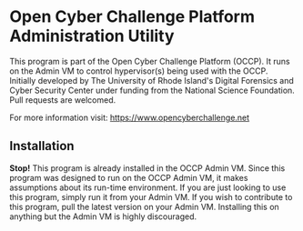 # Open Cyber Challenge Platform Administration Utility
This program is part of the Open Cyber Challenge Platform (OCCP). It runs on the Admin VM to control hypervisor(s) being used with the OCCP. Initially developed by The University of Rhode Island's Digital Forensics and Cyber Security Center under funding from the National Science Foundation. Pull requests are welcomed.

For more information visit: https://www.opencyberchallenge.net

## Installation
**Stop!** This program is already installed in the OCCP Admin VM. Since this program was designed to run on the OCCP Admin VM, it makes assumptions about its run-time environment. If you are just looking to use this program, simply run it from your Admin VM. If you wish to contribute to this program, pull the latest version on your Admin VM. Installing this on anything but the Admin VM is highly discouraged.

